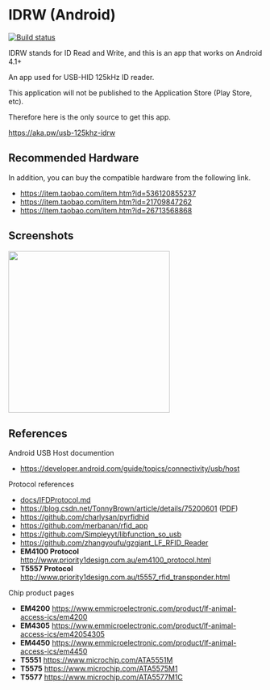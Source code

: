 # IDRW (Android)

[![Build status](https://build.appcenter.ms/v0.1/apps/f8568200-2d7d-4d5e-af66-c116f374c886/branches/master/badge)](https://appcenter.ms)

IDRW stands for ID Read and Write, and this is an app that works on Android 4.1+

An app used for USB-HID 125kHz ID reader.

This application will not be published to the Application Store (Play Store, etc).

Therefore here is the only source to get this app.

<https://aka.pw/usb-125khz-idrw>

## Recommended Hardware

In addition, you can buy the compatible hardware from the following link.

- <https://item.taobao.com/item.htm?id=536120855237>
- <https://item.taobao.com/item.htm?id=21709847262>
- <https://item.taobao.com/item.htm?id=26713568868>

## Screenshots

<img src="https://i.imgur.com/wvn2OM1.png" width="320" />

## References

Android USB Host documention

- <https://developer.android.com/guide/topics/connectivity/usb/host>

Protocol references

- [docs/IFDProtocol.md](docs/IFDProtocol.md)
- <https://blog.csdn.net/TonnyBrown/article/details/75200601> ([PDF](docs/IDCardCopyTutorial.pdf))
- <https://github.com/charlysan/pyrfidhid>
- <https://github.com/merbanan/rfid_app>
- <https://github.com/Simpleyyt/libfunction_so_usb>
- <https://github.com/zhangyoufu/gzgiant_LF_RFID_Reader>
- **EM4100 Protocol** <http://www.priority1design.com.au/em4100_protocol.html>
- **T5557 Protocol** <http://www.priority1design.com.au/t5557_rfid_transponder.html>

Chip product pages

- **EM4200** <https://www.emmicroelectronic.com/product/lf-animal-access-ics/em4200>
- **EM4305** <https://www.emmicroelectronic.com/product/lf-animal-access-ics/em42054305>
- **EM4450** <https://www.emmicroelectronic.com/product/lf-animal-access-ics/em4450>
- **T5551** <https://www.microchip.com/ATA5551M>
- **T5575** <https://www.microchip.com/ATA5575M1>
- **T5577** <https://www.microchip.com/ATA5577M1C>
